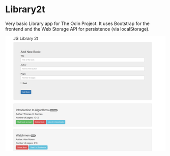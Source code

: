# Library2t
Very basic Library app for The Odin Project.
It uses Bootstrap for the frontend and the Web Storage API for persistence (via localStorage).

![alt text](https://github.com/doste/Library2t/blob/main/Screenshot_JSLibrary.png)
